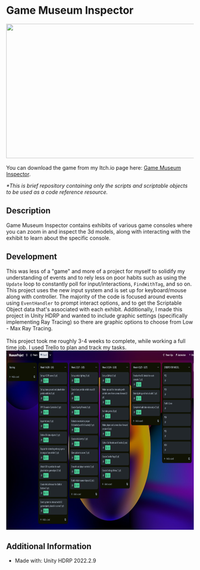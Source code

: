 # Game Museum Inspector

<img src="https://github.com/Kfollen93/Game-Museum/blob/main/Images/InspectGif.gif" width="640" height="360"/>

You can download the game from my Itch.io page here: <a href="https://kfollen.itch.io/game-museum-inspector">Game Museum Inspector</a>. <br>


<i>*This is brief repository containing only the scripts and scriptable objects to be used as a code reference resource. </i> <br>

## Description
Game Museum Inspector contains exhibits of various game consoles where you can zoom in and inspect the 3d models, along with interacting with the exhibit to learn about the specific console.

## Development
This was less of a "game" and more of a project for myself to solidify my understanding of events and to rely less on poor habits such as using the `Update` loop to constantly poll for input/interactions, `FindWithTag`, and so on. This project uses the new input system and is set up for keyboard/mouse along with controller. The majority of the code is focused around events using `EventHandler` to prompt interact options, and to get the Scriptable Object data that's associated with each exhibit. Additionally, I made this project in Unity HDRP and wanted to include graphic settings (specifically implementing Ray Tracing) so there are graphic options to choose from Low - Max Ray Tracing.<br>
<br>
This project took me roughly 3-4 weeks to complete, while working a full time job. I used Trello to plan and track my tasks.
<br>
<img src="https://github.com/Kfollen93/Game-Museum/blob/main/Images/Trello.png" width="960" height="480"/>


## Additional Information
<ul>
  <li>Made with: Unity HDRP 2022.2.9</li>
</ul>
